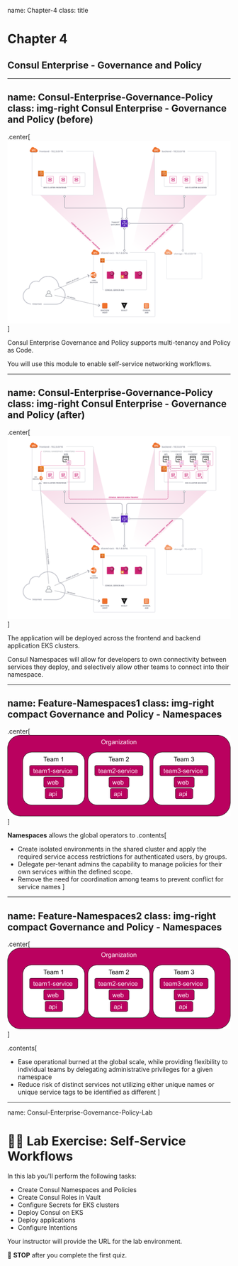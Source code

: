 name: Chapter-4
class: title
# Chapter 4
## Consul Enterprise  - Governance and Policy

---
name: Consul-Enterprise-Governance-Policy
class: img-right
Consul Enterprise - Governance and Policy (before)
-------------------------
.center[![:scale 100%](images/11-configure-eks-cluster-secrets.png)]

Consul Enterprise Governance and Policy supports multi-tenancy and Policy as Code.

You will use this module to enable self-service networking workflows.

---
name: Consul-Enterprise-Governance-Policy
class: img-right
Consul Enterprise - Governance and Policy (after)
-------------------------
.center[![:scale 100%](images/16-final-architecture.png)]

The application will be deployed across the frontend and backend application EKS clusters.

Consul Namespaces will allow for developers to own connectivity between services they deploy, and selectively allow other teams to connect into their namespace.

---
name: Feature-Namespaces1
class: img-right compact
Governance and Policy - Namespaces
-------------------------
.center[![:scale 100%](images/namespaces.png)]

**Namespaces** allows the global operators to
.contents[
* Create isolated environments in the shared cluster and apply the required service access restrictions for authenticated users, by groups.
* Delegate per-tenant admins the capability to manage policies for their own services within the defined scope.
* Remove the need for coordination among teams to prevent conflict for service names
]

---
name: Feature-Namespaces2
class: img-right compact
Governance and Policy - Namespaces
-------------------------
.center[![:scale 100%](images/namespaces.png)]

.contents[
* Ease operational burned at the global scale, while providing flexibility to individual teams by delegating administrative privileges for a given namespace
* Reduce risk of distinct services not utilizing either unique names or unique service tags to be identified as different
]


---
name: Consul-Enterprise-Governance-Policy-Lab
# 👩‍💻 Lab Exercise: Self-Service Workflows
In this lab you'll perform the following tasks:
  * Create Consul Namespaces and Policies
  * Create Consul Roles in Vault
  * Configure Secrets for EKS clusters
  * Deploy Consul on EKS
  * Deploy applications
  * Configure Intentions

Your instructor will provide the URL for the lab environment.

🛑 **STOP** after you complete the first quiz.
